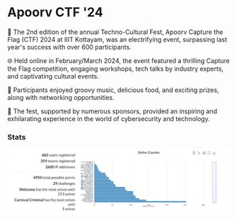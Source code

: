 # Apoorv CTF '24


🚀 The 2nd edition of the annual Techno-Cultural Fest, Apoorv Capture the Flag (CTF) 2024 at IIIT Kottayam, was an electrifying event, surpassing last year's success with over 600 participants. 

🌐 Held online in February/March 2024, the event featured a thrilling Capture the Flag competition, engaging workshops, tech talks by industry experts, and captivating cultural events. 

🎵 Participants enjoyed groovy music, delicious food, and exciting prizes, along with networking opportunities. 

📣 The fest, supported by numerous sponsors, provided an inspiring and exhilarating experience in the world of cybersecurity and technology.


### Stats
<img src="stats.png">